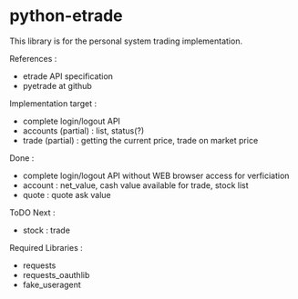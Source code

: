 python-etrade
=============

This library is for the personal system trading implementation.

References :
* etrade API specification
* pyetrade at github

Implementation target :
* complete login/logout API
* accounts (partial) : list, status(?)
* trade (partial) : getting the current price, trade on market price

Done :
* complete login/logout API without WEB browser access for verficiation
* account : net_value, cash value available for trade, stock list
* quote : quote ask value

ToDO Next :
* stock : trade

Required Libraries :
* requests
* requests_oauthlib
* fake_useragent
